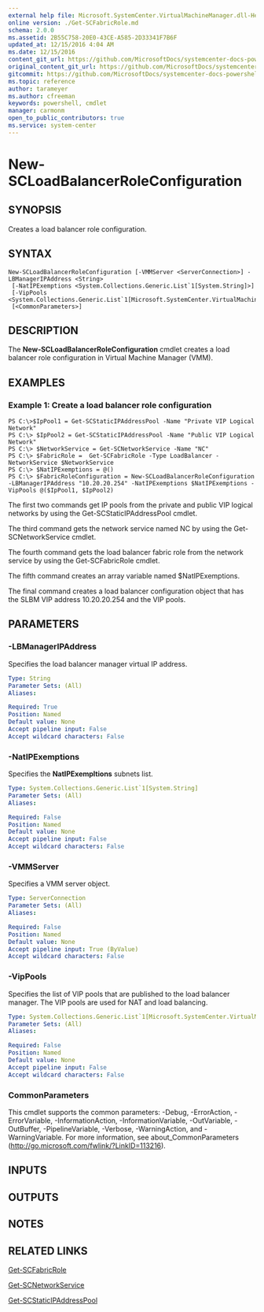 ```yaml
---
external help file: Microsoft.SystemCenter.VirtualMachineManager.dll-Help.xml
online version: ./Get-SCFabricRole.md
schema: 2.0.0
ms.assetid: 2B55C758-20E0-43CE-A585-2D33341F7B6F
updated_at: 12/15/2016 4:04 AM
ms.date: 12/15/2016
content_git_url: https://github.com/MicrosoftDocs/systemcenter-docs-powershell/blob/master/systemcenter-cmdlets/SystemCenter2016/VirtualMachineManager/vlatest/New-SCLoadBalancerRoleConfiguration.md
original_content_git_url: https://github.com/MicrosoftDocs/systemcenter-docs-powershell/blob/master/systemcenter-cmdlets/SystemCenter2016/VirtualMachineManager/vlatest/New-SCLoadBalancerRoleConfiguration.md
gitcommit: https://github.com/MicrosoftDocs/systemcenter-docs-powershell/blob/7df4508c7b907a214e6a8eca76037b06065ef078/systemcenter-cmdlets/SystemCenter2016/VirtualMachineManager/vlatest/New-SCLoadBalancerRoleConfiguration.md
ms.topic: reference
author: tarameyer
ms.author: cfreeman
keywords: powershell, cmdlet
manager: carmonm
open_to_public_contributors: true
ms.service: system-center
---
```


# New-SCLoadBalancerRoleConfiguration

## SYNOPSIS
Creates a load balancer role configuration.

## SYNTAX

```
New-SCLoadBalancerRoleConfiguration [-VMMServer <ServerConnection>] -LBManagerIPAddress <String>
 [-NatIPExemptions <System.Collections.Generic.List`1[System.String]>]
 [-VipPools <System.Collections.Generic.List`1[Microsoft.SystemCenter.VirtualMachineManager.StaticIPAddressPool]>]
 [<CommonParameters>]
```

## DESCRIPTION
The **New-SCLoadBalancerRoleConfiguration** cmdlet creates a load balancer role configuration in Virtual Machine Manager (VMM).

## EXAMPLES

### Example 1: Create a load balancer role configuration
```
PS C:\>$IpPool1 = Get-SCStaticIPAddressPool -Name "Private VIP Logical Network"
PS C:\> $IpPool2 = Get-SCStaticIPAddressPool -Name "Public VIP Logical Network"
PS C:\> $NetworkService = Get-SCNetworkService -Name "NC"
PS C:\> $FabricRole =  Get-SCFabricRole -Type LoadBalancer -NetworkService $NetworkService 
PS C:\> $NatIPExemptions = @() 
PS C:\> $FabricRoleConfiguration = New-SCLoadBalancerRoleConfiguration -LBManagerIPAddress "10.20.20.254" -NatIPExemptions $NatIPExemptions -VipPools @($IpPool1, $IpPool2)
```

The first two commands get IP pools from the private and public VIP logical networks by using the Get-SCStaticIPAddressPool cmdlet.

The third command gets the network service named NC by using the Get-SCNetworkService cmdlet.

The fourth command gets the load balancer fabric role from the network service by using the Get-SCFabricRole cmdlet.

The fifth command creates an array variable named $NatIPExemptions.

The final command creates a load balancer configuration object that has the SLBM VIP address 10.20.20.254 and the VIP pools.

## PARAMETERS

### -LBManagerIPAddress
Specifies the load balancer manager virtual IP address.

```yaml
Type: String
Parameter Sets: (All)
Aliases: 

Required: True
Position: Named
Default value: None
Accept pipeline input: False
Accept wildcard characters: False
```

### -NatIPExemptions
Specifies the **NatIPExempltions** subnets list.

```yaml
Type: System.Collections.Generic.List`1[System.String]
Parameter Sets: (All)
Aliases: 

Required: False
Position: Named
Default value: None
Accept pipeline input: False
Accept wildcard characters: False
```

### -VMMServer
Specifies a VMM server object.

```yaml
Type: ServerConnection
Parameter Sets: (All)
Aliases: 

Required: False
Position: Named
Default value: None
Accept pipeline input: True (ByValue)
Accept wildcard characters: False
```

### -VipPools
Specifies the list of VIP pools that are published to the load balancer manager.
The VIP pools are used for NAT and load balancing.

```yaml
Type: System.Collections.Generic.List`1[Microsoft.SystemCenter.VirtualMachineManager.StaticIPAddressPool]
Parameter Sets: (All)
Aliases: 

Required: False
Position: Named
Default value: None
Accept pipeline input: False
Accept wildcard characters: False
```

### CommonParameters
This cmdlet supports the common parameters: -Debug, -ErrorAction, -ErrorVariable, -InformationAction, -InformationVariable, -OutVariable, -OutBuffer, -PipelineVariable, -Verbose, -WarningAction, and -WarningVariable. For more information, see about_CommonParameters (http://go.microsoft.com/fwlink/?LinkID=113216).

## INPUTS

## OUTPUTS

## NOTES

## RELATED LINKS

[Get-SCFabricRole](xref:SystemCenter2016/VirtualMachineManager/vlatest/Get-SCFabricRole.md)

[Get-SCNetworkService](xref:SystemCenter2016/VirtualMachineManager/vlatest/Get-SCNetworkService.md)

[Get-SCStaticIPAddressPool](xref:SystemCenter2016/VirtualMachineManager/vlatest/Get-SCStaticIPAddressPool.md)

